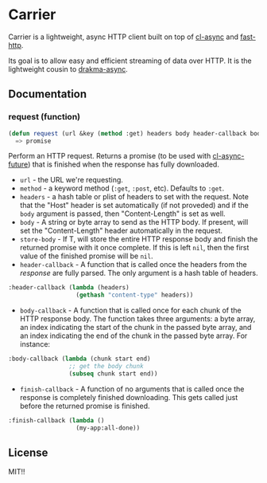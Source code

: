 # Carrier

Carrier is a lightweight, async HTTP client built on top of [cl-async](/orthecreedence/cl-async)
and [fast-http](/fukamachi/fast-http).

Its goal is to allow easy and efficient streaming of data over HTTP. It is the
lightweight cousin to [drakma-async](/orthecreedence/drakma-async).

## Documentation

### request (function)

```lisp
(defun request (url &key (method :get) headers body header-callback body-callback finish-callback))
  => promise
```

Perform an HTTP request. Returns a promise (to be used with
[cl-async-future](/orthecreedence/cl-async-future)) that is finished when the
response has fully downloaded.

- `url` - the URL we're requesting.
- `method` - a keyword method (`:get`, `:post`, etc). Defaults to `:get`.
- `headers` - a hash table or plist of headers to set with the request. Note
that the "Host" header is set automatically (if not proveded) and if the `body`
argument is passed, then "Content-Length" is set as well.
- `body` - A string or byte array to send as the HTTP body. If present, will set
the "Content-Length" header automatically in the request.
- `store-body` - If T, will store the entire HTTP response body and finish the
returned promise with it once complete. If this is left `nil`, then the first
value of the finished promise will be `nil`.
- `header-callback` - A function that is called once the headers from the
*response* are fully parsed. The only argument is a hash table of headers.
```lisp
:header-callback (lambda (headers)
                   (gethash "content-type" headers))
```
- `body-callback` - A function that is called once for each chunk of the HTTP
response body. The function takes three arguments: a byte array, an index
indicating the start of the chunk in the passed byte array, and an index
indicating the end of the chunk in the passed byte array. For instance:
```lisp
:body-callback (lambda (chunk start end)
                 ;; get the body chunk
                 (subseq chunk start end))
```
- `finish-callback` - A function of no arguments that is called once the
response is completely finished downloading. This gets called just before the
returned promise is finished.
```lisp
:finish-callback (lambda ()
                   (my-app:all-done))
```

## License

MIT!!

